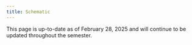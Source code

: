 ```yaml
---
title: Schematic
---
```



This page is up-to-date as of February 28, 2025 and will continue to be updated throughout the semester. 